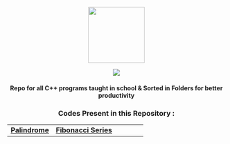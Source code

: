 <p align="center">
    <img src="https://upload.wikimedia.org/wikipedia/commons/1/18/ISO_C%2B%2B_Logo.svg" width = "130">
    <p align="center">
             <a href="https://git.io/typing-svg">
        <img
            src="https://readme-typing-svg.herokuapp.com?font=JetBrains+Mono&size=30&duration=3000&color=659AD2&center=true&vCenter=true&lines=Mushtifund+Aryaan+-+CS&width=600" /></a></p>
</p>

<h4 align="center">
    Repo for all <strong>C++</strong> programs taught in school & Sorted in Folders for better productivity
</h3>

 <!-- <p align="center">
  <img src="https://img.shields.io/github/repo-size/atharv115/MAHSS-CPP?logo=GitHub&style=for-the-badge">
  <img alt="GitHub contributors" src="https://img.shields.io/github/contributors/Atharv115/MAHSS-CPP?color=purple&label=Contribs&logo=Github&style=for-the-badge">
</p> 
<h4 align="center">
  <a href="#Getting-Started">Getting Started</a> •  <a href="#Features">Features</a> • <a href="#Plugins">Plugins</a> •
       <a href="#Hotkeys">Hotkeys</a> •
  <a href="#QuestionsSuggestions">Questions/Suggestions</a> •
  <a href="#Development">Development</a> •
  <a href="https://flowlauncher.com/docs">Docs</a>
</h4>
<img src="https://user-images.githubusercontent.com/6903107/144858082-8b654daf-60fb-4ee6-89b2-6183b73510d1.png" width="100%"> -->

<h3 align="center"><strong>Codes Present in this Repository :</strong></h3>

<div align="center">

| | | | | | |
| :--: | :--: | :--: | :--: | :--: | :--: |
|[**Palindrome**](https://github.com/Atharv115/MAHSS-CPP/blob/main/We/Palindrome.cpp)|[**Fibonacci Series**](https://github.com/Atharv115/MAHSS-CPP/blob/main/We/Fibonacci_Series.cpp)|

</div>
